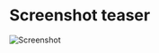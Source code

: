 Screenshot teaser
=================
![Screenshot](http://www.ekhaled.co.uk/dateline.js/Screenshot.png)